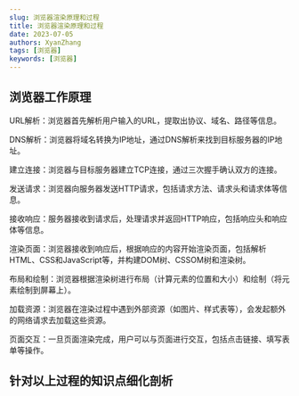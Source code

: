 ```yaml
---
slug: 浏览器渲染原理和过程
title: 浏览器渲染原理和过程
date: 2023-07-05
authors: XyanZhang
tags: [浏览器]
keywords: [浏览器]
---
```


## 浏览器工作原理

URL解析：浏览器首先解析用户输入的URL，提取出协议、域名、路径等信息。

DNS解析：浏览器将域名转换为IP地址，通过DNS解析来找到目标服务器的IP地址。

建立连接：浏览器与目标服务器建立TCP连接，通过三次握手确认双方的连接。

发送请求：浏览器向服务器发送HTTP请求，包括请求方法、请求头和请求体等信息。

接收响应：服务器接收到请求后，处理请求并返回HTTP响应，包括响应头和响应体等信息。

渲染页面：浏览器接收到响应后，根据响应的内容开始渲染页面，包括解析HTML、CSS和JavaScript等，并构建DOM树、CSSOM树和渲染树。

布局和绘制：浏览器根据渲染树进行布局（计算元素的位置和大小）和绘制（将元素绘制到屏幕上）。

加载资源：浏览器在渲染过程中遇到外部资源（如图片、样式表等），会发起额外的网络请求去加载这些资源。

页面交互：一旦页面渲染完成，用户可以与页面进行交互，包括点击链接、填写表单等操作。

## 针对以上过程的知识点细化剖析
